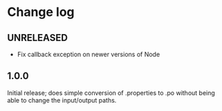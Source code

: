 # Change log

## UNRELEASED
- Fix callback exception on newer versions of Node

## 1.0.0
Initial release; does simple conversion of .properties to .po without being
able to change the input/output paths.

